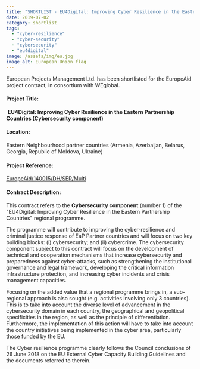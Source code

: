 ```yaml
---
title: "SHORTLIST - EU4Digital: Improving Cyber Resilience in the Eastern Partnership Countries"
date: 2019-07-02
category: shortlist
tags: 
  - "cyber-resilience"
  - "cyber-security"
  - "cybersecurity"
  - "eu4digital"
image: /assets/img/eu.jpg
image_alt: European Union flag
---
```


European Projects Management Ltd. has been shortlisted for the EuropeAid project contract, in consortium with WEglobal.

#### Project Title:

 **EU4Digital: Improving Cyber Resilience in the Eastern Partnership Countries (Cybersecurity component)**

#### Location:

Eastern Neighbourhood partner countries (Armenia, Azerbaijan, Belarus, Georgia, Republic of Moldova, Ukraine)

#### Project Reference:

[EuropeAid/140015/DH/SER/Multi](https://webgate.ec.europa.eu/europeaid/online-services/index.cfm?ADSSChck=1562151258338&do=publi.detPUB&ccnt=7573877&searchtype=AS&orderby=upd&orderbyad=Desc&page=4&debpub=&nbPubliList=15&aoet=36539&aoref=140015&userlanguage=en)

#### **Contract Description:**

This contract refers to the **Cybersecurity component** (number 1) of the "EU4Digital: Improving Cyber Resilience in the Eastern Partnership Countries" regional programme.

The programme will contribute to improving the cyber-resilience and criminal justice response of EaP Partner countries and will focus on two key building blocks: (i) cybersecurity; and (ii) cybercrime. The cybersecurity component subject to this contract will focus on the development of technical and cooperation mechanisms that increase cybersecurity and preparedness against cyber-attacks, such as strengthening the institutional governance and legal framework, developing the critical information infrastructure protection, and increasing cyber incidents and crisis management capacities.

Focusing on the added value that a regional programme brings in, a sub-regional approach is also sought (e.g. activities involving only 3 countries). This is to take into account the diverse level of advancement in the cybersecurity domain in each country, the geographical and geopolitical specificities in the region, as well as the principle of differentiation. Furthermore, the implementation of this action will have to take into account the country initiatives being implemented in the cyber area, particularly those funded by the EU.

The Cyber resilience programme clearly follows the Council conclusions of 26 June 2018 on the EU External Cyber Capacity Building Guidelines and the documents referred to therein.

